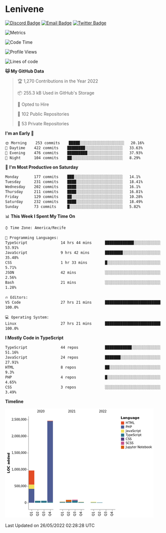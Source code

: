 # Lenivene

[![Discord Badge](https://img.shields.io/badge/-Lenivene%230715-black?style=flat-square&logo=Discord&logoColor=white)](http://discord.com/)
[![Email Badge](https://img.shields.io/badge/-lenivene@msn.com-black?style=flat-square&logo=Gmail&logoColor=white&link=mailto:lenivene@msn.com)](mailto:lenivene@msn.com)
[![Twitter Badge](https://img.shields.io/badge/-@enevinel-black?style=flat-square&logo=twitter&logoColor=white&link=https://twitter.com/enevinel)](https://twitter.com/enevinel)

<!-- https://github-readme-stats.vercel.app/api?username=lenivene&show_icons=true -->

<img src="https://metrics.lecoq.io/lenivene?template=classic&config.timezone=America%2FRecife" alt="Metrics" />

<!--START_SECTION:waka-->
![Code Time](http://img.shields.io/badge/Code%20Time-257%20hrs%2026%20mins-blue)

![Profile Views](http://img.shields.io/badge/Profile%20Views-4-blue)

![Lines of code](https://img.shields.io/badge/From%20Hello%20World%20I%27ve%20Written-4%20Million%20lines%20of%20code-blue)

**🐱 My GitHub Data** 

> 🏆 1,270 Contributions in the Year 2022
 > 
> 📦 255.3 kB Used in GitHub's Storage 
 > 
> 💼 Opted to Hire
 > 
> 📜 102 Public Repositories 
 > 
> 🔑 53 Private Repositories  
 > 
**I'm an Early 🐤** 

```text
🌞 Morning    253 commits    █████░░░░░░░░░░░░░░░░░░░░   20.16% 
🌆 Daytime    422 commits    ████████░░░░░░░░░░░░░░░░░   33.63% 
🌃 Evening    476 commits    █████████░░░░░░░░░░░░░░░░   37.93% 
🌙 Night      104 commits    ██░░░░░░░░░░░░░░░░░░░░░░░   8.29%

```
📅 **I'm Most Productive on Saturday** 

```text
Monday       177 commits    ███░░░░░░░░░░░░░░░░░░░░░░   14.1% 
Tuesday      231 commits    ████░░░░░░░░░░░░░░░░░░░░░   18.41% 
Wednesday    202 commits    ████░░░░░░░░░░░░░░░░░░░░░   16.1% 
Thursday     211 commits    ████░░░░░░░░░░░░░░░░░░░░░   16.81% 
Friday       129 commits    ██░░░░░░░░░░░░░░░░░░░░░░░   10.28% 
Saturday     232 commits    ████░░░░░░░░░░░░░░░░░░░░░   18.49% 
Sunday       73 commits     █░░░░░░░░░░░░░░░░░░░░░░░░   5.82%

```


📊 **This Week I Spent My Time On** 

```text
⌚︎ Time Zone: America/Recife

💬 Programming Languages: 
TypeScript               14 hrs 44 mins      █████████████░░░░░░░░░░░░   53.91% 
JavaScript               9 hrs 42 mins       ████████░░░░░░░░░░░░░░░░░   35.48% 
CSS                      1 hr 33 mins        █░░░░░░░░░░░░░░░░░░░░░░░░   5.71% 
JSON                     42 mins             ░░░░░░░░░░░░░░░░░░░░░░░░░   2.56% 
Bash                     21 mins             ░░░░░░░░░░░░░░░░░░░░░░░░░   1.28%

🔥 Editors: 
VS Code                  27 hrs 21 mins      █████████████████████████   100.0%

💻 Operating System: 
Linux                    27 hrs 21 mins      █████████████████████████   100.0%

```

**I Mostly Code in TypeScript** 

```text
TypeScript               44 repos            ████████████░░░░░░░░░░░░░   51.16% 
JavaScript               24 repos            ███████░░░░░░░░░░░░░░░░░░   27.91% 
HTML                     8 repos             ██░░░░░░░░░░░░░░░░░░░░░░░   9.3% 
PHP                      4 repos             █░░░░░░░░░░░░░░░░░░░░░░░░   4.65% 
CSS                      3 repos             ░░░░░░░░░░░░░░░░░░░░░░░░░   3.49%

```


**Timeline**

![Chart not found](https://raw.githubusercontent.com/lenivene/lenivene/master/charts/bar_graph.png) 


 Last Updated on 26/05/2022 02:28:28 UTC
<!--END_SECTION:waka-->